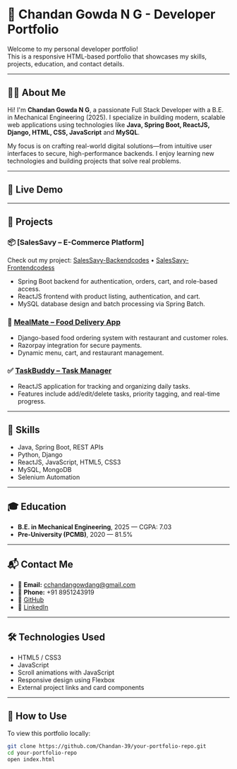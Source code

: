 # 💼 Chandan Gowda N G - Developer Portfolio

Welcome to my personal developer portfolio!  
This is a responsive HTML-based portfolio that showcases my skills, projects, education, and contact details.

---

## 👨‍💻 About Me

Hi! I'm **Chandan Gowda N G**, a passionate Full Stack Developer with a B.E. in Mechanical Engineering (2025). I specialize in building modern, scalable web applications using technologies like **Java, Spring Boot, ReactJS, Django, HTML, CSS, JavaScript** and **MySQL**.

My focus is on crafting real-world digital solutions—from intuitive user interfaces to secure, high-performance backends. I enjoy learning new technologies and building projects that solve real problems.

---

## 🌟 Live Demo

---

## 🚀 Projects

### 📦 [SalesSavy – E-Commerce Platform]
Check out my project: [SalesSavy-Backendcodes](https://github.com/Chandan-39/SalesSavyBackend) • [SalesSavy-Frontendcodess](https://github.com/Chandan-39/SalesSavyFrontend)
- Spring Boot backend for authentication, orders, cart, and role-based access.
- ReactJS frontend with product listing, authentication, and cart.
- MySQL database design and batch processing via Spring Batch.

### 🍔 [MealMate – Food Delivery App](https://github.com/Chandan-39/Python-Full-Stack-Project-Django-)
- Django-based food ordering system with restaurant and customer roles.
- Razorpay integration for secure payments.
- Dynamic menu, cart, and restaurant management.

### ✅ [TaskBuddy – Task Manager](https://github.com/Chandan-39/TaskBuddy_Project)
- ReactJS application for tracking and organizing daily tasks.
- Features include add/edit/delete tasks, priority tagging, and real-time progress.

---

## 🧠 Skills

- Java, Spring Boot, REST APIs  
- Python, Django  
- ReactJS, JavaScript, HTML5, CSS3  
- MySQL, MongoDB  
- Selenium Automation

---

## 🎓 Education

- **B.E. in Mechanical Engineering**, 2025 — CGPA: 7.03  
- **Pre-University (PCMB)**, 2020 — 81.5%

---

## 📬 Contact Me

- 📧 **Email:** cchandangowdang@gmail.com  
- 📱 **Phone:** +91 8951243919  
- 🔗 [GitHub](https://github.com/Chandan-39)  
- 🔗 [LinkedIn](https://linkedin.com/in/chandan-gowda-ng) 

---

## 🛠️ Technologies Used

- HTML5 / CSS3  
- JavaScript  
- Scroll animations with JavaScript  
- Responsive design using Flexbox  
- External project links and card components

---

## 📁 How to Use

To view this portfolio locally:

```bash
git clone https://github.com/Chandan-39/your-portfolio-repo.git
cd your-portfolio-repo
open index.html

